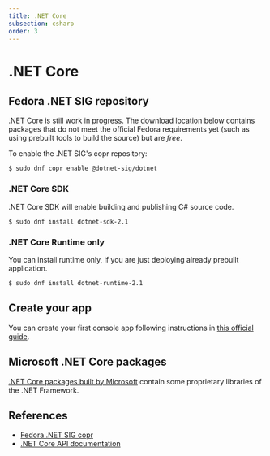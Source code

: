 ```yaml
---
title: .NET Core
subsection: csharp
order: 3
---
```


# .NET Core

## Fedora .NET SIG repository

.NET Core is still work in progress. The download location below contains packages that do not meet the official Fedora requirements yet (such as using prebuilt tools to build the source) but are _free_.

To enable the .NET SIG's copr repository:
```
$ sudo dnf copr enable @dotnet-sig/dotnet
```

### .NET Core SDK

.NET Core SDK will enable building and publishing C# source code.
```
$ sudo dnf install dotnet-sdk-2.1
```

### .NET Core Runtime only

You can install runtime only, if you are just deploying already prebuilt application.
```
$ sudo dnf install dotnet-runtime-2.1
```

## Create your app
You can create your first console app following instructions in [this official guide](https://www.microsoft.com/net/learn/get-started-with-dotnet-tutorial#create).

## Microsoft .NET Core packages

[.NET Core packages built by Microsoft](https://www.microsoft.com/net/download/linux) contain some proprietary libraries of the .NET Framework.


## References

* [Fedora .NET SIG copr](https://copr.fedorainfracloud.org/coprs/g/dotnet-sig/dotnet)
* [.NET Core API documentation](https://docs.microsoft.com/en-us/dotnet/api/index?view=netcore-2.0)

